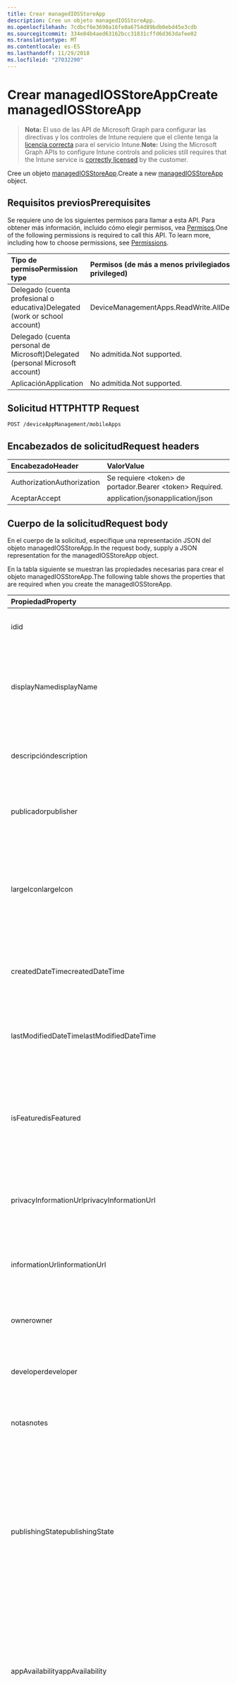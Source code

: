 ```yaml
---
title: Crear managedIOSStoreApp
description: Cree un objeto managedIOSStoreApp.
ms.openlocfilehash: 7cdbcf6e3690a16fe0a6754d89bdb0ebd45e3cdb
ms.sourcegitcommit: 334e84b4aed63162bcc31831cffd6d363dafee02
ms.translationtype: MT
ms.contentlocale: es-ES
ms.lasthandoff: 11/29/2018
ms.locfileid: "27032290"
---
```

# <a name="create-managediosstoreapp"></a><span data-ttu-id="beacc-103">Crear managedIOSStoreApp</span><span class="sxs-lookup"><span data-stu-id="beacc-103">Create managedIOSStoreApp</span></span>

> <span data-ttu-id="beacc-104">**Nota:** El uso de las API de Microsoft Graph para configurar las directivas y los controles de Intune requiere que el cliente tenga la [licencia correcta](https://go.microsoft.com/fwlink/?linkid=839381) para el servicio Intune.</span><span class="sxs-lookup"><span data-stu-id="beacc-104">**Note:** Using the Microsoft Graph APIs to configure Intune controls and policies still requires that the Intune service is [correctly licensed](https://go.microsoft.com/fwlink/?linkid=839381) by the customer.</span></span>

<span data-ttu-id="beacc-105">Cree un objeto [managedIOSStoreApp](../resources/intune-apps-managediosstoreapp.md).</span><span class="sxs-lookup"><span data-stu-id="beacc-105">Create a new [managedIOSStoreApp](../resources/intune-apps-managediosstoreapp.md) object.</span></span>
## <a name="prerequisites"></a><span data-ttu-id="beacc-106">Requisitos previos</span><span class="sxs-lookup"><span data-stu-id="beacc-106">Prerequisites</span></span>
<span data-ttu-id="beacc-p101">Se requiere uno de los siguientes permisos para llamar a esta API. Para obtener más información, incluido cómo elegir permisos, vea [Permisos](/graph/permissions-reference).</span><span class="sxs-lookup"><span data-stu-id="beacc-p101">One of the following permissions is required to call this API. To learn more, including how to choose permissions, see [Permissions](/graph/permissions-reference).</span></span>

|<span data-ttu-id="beacc-109">Tipo de permiso</span><span class="sxs-lookup"><span data-stu-id="beacc-109">Permission type</span></span>|<span data-ttu-id="beacc-110">Permisos (de más a menos privilegiados)</span><span class="sxs-lookup"><span data-stu-id="beacc-110">Permissions (from most to least privileged)</span></span>|
|:---|:---|
|<span data-ttu-id="beacc-111">Delegado (cuenta profesional o educativa)</span><span class="sxs-lookup"><span data-stu-id="beacc-111">Delegated (work or school account)</span></span>|<span data-ttu-id="beacc-112">DeviceManagementApps.ReadWrite.All</span><span class="sxs-lookup"><span data-stu-id="beacc-112">DeviceManagementApps.ReadWrite.All</span></span>|
|<span data-ttu-id="beacc-113">Delegado (cuenta personal de Microsoft)</span><span class="sxs-lookup"><span data-stu-id="beacc-113">Delegated (personal Microsoft account)</span></span>|<span data-ttu-id="beacc-114">No admitida.</span><span class="sxs-lookup"><span data-stu-id="beacc-114">Not supported.</span></span>|
|<span data-ttu-id="beacc-115">Aplicación</span><span class="sxs-lookup"><span data-stu-id="beacc-115">Application</span></span>|<span data-ttu-id="beacc-116">No admitida.</span><span class="sxs-lookup"><span data-stu-id="beacc-116">Not supported.</span></span>|

## <a name="http-request"></a><span data-ttu-id="beacc-117">Solicitud HTTP</span><span class="sxs-lookup"><span data-stu-id="beacc-117">HTTP Request</span></span>
<!-- {
  "blockType": "ignored"
}
-->
``` http
POST /deviceAppManagement/mobileApps
```

## <a name="request-headers"></a><span data-ttu-id="beacc-118">Encabezados de solicitud</span><span class="sxs-lookup"><span data-stu-id="beacc-118">Request headers</span></span>
|<span data-ttu-id="beacc-119">Encabezado</span><span class="sxs-lookup"><span data-stu-id="beacc-119">Header</span></span>|<span data-ttu-id="beacc-120">Valor</span><span class="sxs-lookup"><span data-stu-id="beacc-120">Value</span></span>|
|:---|:---|
|<span data-ttu-id="beacc-121">Authorization</span><span class="sxs-lookup"><span data-stu-id="beacc-121">Authorization</span></span>|<span data-ttu-id="beacc-122">Se requiere &lt;token&gt; de portador.</span><span class="sxs-lookup"><span data-stu-id="beacc-122">Bearer &lt;token&gt; Required.</span></span>|
|<span data-ttu-id="beacc-123">Aceptar</span><span class="sxs-lookup"><span data-stu-id="beacc-123">Accept</span></span>|<span data-ttu-id="beacc-124">application/json</span><span class="sxs-lookup"><span data-stu-id="beacc-124">application/json</span></span>|

## <a name="request-body"></a><span data-ttu-id="beacc-125">Cuerpo de la solicitud</span><span class="sxs-lookup"><span data-stu-id="beacc-125">Request body</span></span>
<span data-ttu-id="beacc-126">En el cuerpo de la solicitud, especifique una representación JSON del objeto managedIOSStoreApp.</span><span class="sxs-lookup"><span data-stu-id="beacc-126">In the request body, supply a JSON representation for the managedIOSStoreApp object.</span></span>

<span data-ttu-id="beacc-127">En la tabla siguiente se muestran las propiedades necesarias para crear el objeto managedIOSStoreApp.</span><span class="sxs-lookup"><span data-stu-id="beacc-127">The following table shows the properties that are required when you create the managedIOSStoreApp.</span></span>

|<span data-ttu-id="beacc-128">Propiedad</span><span class="sxs-lookup"><span data-stu-id="beacc-128">Property</span></span>|<span data-ttu-id="beacc-129">Tipo</span><span class="sxs-lookup"><span data-stu-id="beacc-129">Type</span></span>|<span data-ttu-id="beacc-130">Descripción</span><span class="sxs-lookup"><span data-stu-id="beacc-130">Description</span></span>|
|:---|:---|:---|
|<span data-ttu-id="beacc-131">id</span><span class="sxs-lookup"><span data-stu-id="beacc-131">id</span></span>|<span data-ttu-id="beacc-132">String</span><span class="sxs-lookup"><span data-stu-id="beacc-132">String</span></span>|<span data-ttu-id="beacc-133">Clave de la entidad.</span><span class="sxs-lookup"><span data-stu-id="beacc-133">Key of the entity.</span></span> <span data-ttu-id="beacc-134">Heredado de [mobileApp](../resources/intune-apps-mobileapp.md).</span><span class="sxs-lookup"><span data-stu-id="beacc-134">Inherited from [mobileApp](../resources/intune-apps-mobileapp.md)</span></span>|
|<span data-ttu-id="beacc-135">displayName</span><span class="sxs-lookup"><span data-stu-id="beacc-135">displayName</span></span>|<span data-ttu-id="beacc-136">String</span><span class="sxs-lookup"><span data-stu-id="beacc-136">String</span></span>|<span data-ttu-id="beacc-137">Título de la aplicación importado o proporcionado por el administrador.</span><span class="sxs-lookup"><span data-stu-id="beacc-137">The admin provided or imported title of the app.</span></span> <span data-ttu-id="beacc-138">Heredado de [mobileApp](../resources/intune-apps-mobileapp.md).</span><span class="sxs-lookup"><span data-stu-id="beacc-138">Inherited from [mobileApp](../resources/intune-apps-mobileapp.md)</span></span>|
|<span data-ttu-id="beacc-139">descripción</span><span class="sxs-lookup"><span data-stu-id="beacc-139">description</span></span>|<span data-ttu-id="beacc-140">String</span><span class="sxs-lookup"><span data-stu-id="beacc-140">String</span></span>|<span data-ttu-id="beacc-141">Descripción de la aplicación.</span><span class="sxs-lookup"><span data-stu-id="beacc-141">The description of the app.</span></span> <span data-ttu-id="beacc-142">Heredado de [mobileApp](../resources/intune-apps-mobileapp.md).</span><span class="sxs-lookup"><span data-stu-id="beacc-142">Inherited from [mobileApp](../resources/intune-apps-mobileapp.md)</span></span>|
|<span data-ttu-id="beacc-143">publicador</span><span class="sxs-lookup"><span data-stu-id="beacc-143">publisher</span></span>|<span data-ttu-id="beacc-144">String</span><span class="sxs-lookup"><span data-stu-id="beacc-144">String</span></span>|<span data-ttu-id="beacc-145">Publicador de la aplicación.</span><span class="sxs-lookup"><span data-stu-id="beacc-145">The publisher of the app.</span></span> <span data-ttu-id="beacc-146">Heredado de [mobileApp](../resources/intune-apps-mobileapp.md).</span><span class="sxs-lookup"><span data-stu-id="beacc-146">Inherited from [mobileApp](../resources/intune-apps-mobileapp.md)</span></span>|
|<span data-ttu-id="beacc-147">largeIcon</span><span class="sxs-lookup"><span data-stu-id="beacc-147">largeIcon</span></span>|[<span data-ttu-id="beacc-148">mimeContent</span><span class="sxs-lookup"><span data-stu-id="beacc-148">mimeContent</span></span>](../resources/intune-shared-mimecontent.md)|<span data-ttu-id="beacc-149">Icono grande que se mostrará en los detalles de la aplicación y se usa para cargar el icono.</span><span class="sxs-lookup"><span data-stu-id="beacc-149">The large icon, to be displayed in the app details and used for upload of the icon.</span></span> <span data-ttu-id="beacc-150">Heredado de [mobileApp](../resources/intune-apps-mobileapp.md).</span><span class="sxs-lookup"><span data-stu-id="beacc-150">Inherited from [mobileApp](../resources/intune-apps-mobileapp.md)</span></span>|
|<span data-ttu-id="beacc-151">createdDateTime</span><span class="sxs-lookup"><span data-stu-id="beacc-151">createdDateTime</span></span>|<span data-ttu-id="beacc-152">DateTimeOffset</span><span class="sxs-lookup"><span data-stu-id="beacc-152">DateTimeOffset</span></span>|<span data-ttu-id="beacc-153">Fecha y hora de creación de la aplicación.</span><span class="sxs-lookup"><span data-stu-id="beacc-153">The date and time the app was created.</span></span> <span data-ttu-id="beacc-154">Heredado de [mobileApp](../resources/intune-apps-mobileapp.md).</span><span class="sxs-lookup"><span data-stu-id="beacc-154">Inherited from [mobileApp](../resources/intune-apps-mobileapp.md)</span></span>|
|<span data-ttu-id="beacc-155">lastModifiedDateTime</span><span class="sxs-lookup"><span data-stu-id="beacc-155">lastModifiedDateTime</span></span>|<span data-ttu-id="beacc-156">DateTimeOffset</span><span class="sxs-lookup"><span data-stu-id="beacc-156">DateTimeOffset</span></span>|<span data-ttu-id="beacc-157">Fecha y hora de la última modificación de la aplicación.</span><span class="sxs-lookup"><span data-stu-id="beacc-157">The date and time the app was last modified.</span></span> <span data-ttu-id="beacc-158">Heredado de [mobileApp](../resources/intune-apps-mobileapp.md).</span><span class="sxs-lookup"><span data-stu-id="beacc-158">Inherited from [mobileApp](../resources/intune-apps-mobileapp.md)</span></span>|
|<span data-ttu-id="beacc-159">isFeatured</span><span class="sxs-lookup"><span data-stu-id="beacc-159">isFeatured</span></span>|<span data-ttu-id="beacc-160">Booleano</span><span class="sxs-lookup"><span data-stu-id="beacc-160">Boolean</span></span>|<span data-ttu-id="beacc-161">Valor que indica si el administrador ha marcado la aplicación como destacada. Heredado de [mobileApp](../resources/intune-apps-mobileapp.md).</span><span class="sxs-lookup"><span data-stu-id="beacc-161">The value indicating whether the app is marked as featured by the admin. Inherited from [mobileApp](../resources/intune-apps-mobileapp.md)</span></span>|
|<span data-ttu-id="beacc-162">privacyInformationUrl</span><span class="sxs-lookup"><span data-stu-id="beacc-162">privacyInformationUrl</span></span>|<span data-ttu-id="beacc-163">String</span><span class="sxs-lookup"><span data-stu-id="beacc-163">String</span></span>|<span data-ttu-id="beacc-164">La dirección URL de la declaración de privacidad.</span><span class="sxs-lookup"><span data-stu-id="beacc-164">The privacy statement Url.</span></span> <span data-ttu-id="beacc-165">Heredado de [mobileApp](../resources/intune-apps-mobileapp.md).</span><span class="sxs-lookup"><span data-stu-id="beacc-165">Inherited from [mobileApp](../resources/intune-apps-mobileapp.md)</span></span>|
|<span data-ttu-id="beacc-166">informationUrl</span><span class="sxs-lookup"><span data-stu-id="beacc-166">informationUrl</span></span>|<span data-ttu-id="beacc-167">String</span><span class="sxs-lookup"><span data-stu-id="beacc-167">String</span></span>|<span data-ttu-id="beacc-168">La dirección URL para obtener más información.</span><span class="sxs-lookup"><span data-stu-id="beacc-168">The more information Url.</span></span> <span data-ttu-id="beacc-169">Heredado de [mobileApp](../resources/intune-apps-mobileapp.md).</span><span class="sxs-lookup"><span data-stu-id="beacc-169">Inherited from [mobileApp](../resources/intune-apps-mobileapp.md)</span></span>|
|<span data-ttu-id="beacc-170">owner</span><span class="sxs-lookup"><span data-stu-id="beacc-170">owner</span></span>|<span data-ttu-id="beacc-171">String</span><span class="sxs-lookup"><span data-stu-id="beacc-171">String</span></span>|<span data-ttu-id="beacc-172">Propietario de la aplicación.</span><span class="sxs-lookup"><span data-stu-id="beacc-172">The owner of the app.</span></span> <span data-ttu-id="beacc-173">Heredado de [mobileApp](../resources/intune-apps-mobileapp.md).</span><span class="sxs-lookup"><span data-stu-id="beacc-173">Inherited from [mobileApp](../resources/intune-apps-mobileapp.md)</span></span>|
|<span data-ttu-id="beacc-174">developer</span><span class="sxs-lookup"><span data-stu-id="beacc-174">developer</span></span>|<span data-ttu-id="beacc-175">String</span><span class="sxs-lookup"><span data-stu-id="beacc-175">String</span></span>|<span data-ttu-id="beacc-176">Desarrollador de la aplicación.</span><span class="sxs-lookup"><span data-stu-id="beacc-176">The developer of the app.</span></span> <span data-ttu-id="beacc-177">Heredado de [mobileApp](../resources/intune-apps-mobileapp.md).</span><span class="sxs-lookup"><span data-stu-id="beacc-177">Inherited from [mobileApp](../resources/intune-apps-mobileapp.md)</span></span>|
|<span data-ttu-id="beacc-178">notas</span><span class="sxs-lookup"><span data-stu-id="beacc-178">notes</span></span>|<span data-ttu-id="beacc-179">String</span><span class="sxs-lookup"><span data-stu-id="beacc-179">String</span></span>|<span data-ttu-id="beacc-180">Notas de la aplicación.</span><span class="sxs-lookup"><span data-stu-id="beacc-180">Notes for the app.</span></span> <span data-ttu-id="beacc-181">Heredado de [mobileApp](../resources/intune-apps-mobileapp.md).</span><span class="sxs-lookup"><span data-stu-id="beacc-181">Inherited from [mobileApp](../resources/intune-apps-mobileapp.md)</span></span>|
|<span data-ttu-id="beacc-182">publishingState</span><span class="sxs-lookup"><span data-stu-id="beacc-182">publishingState</span></span>|[<span data-ttu-id="beacc-183">mobileAppPublishingState</span><span class="sxs-lookup"><span data-stu-id="beacc-183">mobileAppPublishingState</span></span>](../resources/intune-apps-mobileapppublishingstate.md)|<span data-ttu-id="beacc-184">Estado de publicación de la aplicación.</span><span class="sxs-lookup"><span data-stu-id="beacc-184">The publishing state for the app.</span></span> <span data-ttu-id="beacc-185">La aplicación no puede asignarse a menos que se publique.</span><span class="sxs-lookup"><span data-stu-id="beacc-185">The app cannot be assigned unless the app is published.</span></span> <span data-ttu-id="beacc-186">Se hereda de [mobileApp](../resources/intune-apps-mobileapp.md).</span><span class="sxs-lookup"><span data-stu-id="beacc-186">Inherited from [mobileApp](../resources/intune-apps-mobileapp.md).</span></span> <span data-ttu-id="beacc-187">Los valores posibles son: `notPublished`, `processing` y `published`.</span><span class="sxs-lookup"><span data-stu-id="beacc-187">Possible values are: `notPublished`, `processing`, `published`.</span></span>|
|<span data-ttu-id="beacc-188">appAvailability</span><span class="sxs-lookup"><span data-stu-id="beacc-188">appAvailability</span></span>|[<span data-ttu-id="beacc-189">managedAppAvailability</span><span class="sxs-lookup"><span data-stu-id="beacc-189">managedAppAvailability</span></span>](../resources/intune-apps-managedappavailability.md)|<span data-ttu-id="beacc-190">Disponibilidad de la aplicación.</span><span class="sxs-lookup"><span data-stu-id="beacc-190">The Application's availability.</span></span> <span data-ttu-id="beacc-191">Se hereda de [managedApp](../resources/intune-apps-managedapp.md).</span><span class="sxs-lookup"><span data-stu-id="beacc-191">Inherited from [managedApp](../resources/intune-apps-managedapp.md).</span></span> <span data-ttu-id="beacc-192">Los valores posibles son: `global` y `lineOfBusiness`.</span><span class="sxs-lookup"><span data-stu-id="beacc-192">Possible values are: `global`, `lineOfBusiness`.</span></span>|
|<span data-ttu-id="beacc-193">versión</span><span class="sxs-lookup"><span data-stu-id="beacc-193">version</span></span>|<span data-ttu-id="beacc-194">String</span><span class="sxs-lookup"><span data-stu-id="beacc-194">String</span></span>|<span data-ttu-id="beacc-195">Versión de la aplicación.</span><span class="sxs-lookup"><span data-stu-id="beacc-195">The Application's version.</span></span> <span data-ttu-id="beacc-196">Heredado de [managedApp](../resources/intune-apps-managedapp.md)</span><span class="sxs-lookup"><span data-stu-id="beacc-196">Inherited from [managedApp](../resources/intune-apps-managedapp.md)</span></span>|
|<span data-ttu-id="beacc-197">bundleId</span><span class="sxs-lookup"><span data-stu-id="beacc-197">bundleId</span></span>|<span data-ttu-id="beacc-198">String</span><span class="sxs-lookup"><span data-stu-id="beacc-198">String</span></span>|<span data-ttu-id="beacc-199">El identificador de lote de la aplicación.</span><span class="sxs-lookup"><span data-stu-id="beacc-199">The app's Bundle ID.</span></span>|
|<span data-ttu-id="beacc-200">appStoreUrl</span><span class="sxs-lookup"><span data-stu-id="beacc-200">appStoreUrl</span></span>|<span data-ttu-id="beacc-201">String</span><span class="sxs-lookup"><span data-stu-id="beacc-201">String</span></span>|<span data-ttu-id="beacc-202">La AppStoreUrl de Apple.</span><span class="sxs-lookup"><span data-stu-id="beacc-202">The Apple AppStoreUrl.</span></span>|
|<span data-ttu-id="beacc-203">applicableDeviceType</span><span class="sxs-lookup"><span data-stu-id="beacc-203">applicableDeviceType</span></span>|[<span data-ttu-id="beacc-204">iosDeviceType</span><span class="sxs-lookup"><span data-stu-id="beacc-204">iosDeviceType</span></span>](../resources/intune-apps-iosdevicetype.md)|<span data-ttu-id="beacc-205">Arquitectura de iOS en la que se puede ejecutar esta aplicación.</span><span class="sxs-lookup"><span data-stu-id="beacc-205">The iOS architecture for which this app can run on.</span></span>|
|<span data-ttu-id="beacc-206">minimumSupportedOperatingSystem</span><span class="sxs-lookup"><span data-stu-id="beacc-206">minimumSupportedOperatingSystem</span></span>|[<span data-ttu-id="beacc-207">iosMinimumOperatingSystem</span><span class="sxs-lookup"><span data-stu-id="beacc-207">iosMinimumOperatingSystem</span></span>](../resources/intune-apps-iosminimumoperatingsystem.md)|<span data-ttu-id="beacc-208">El valor para el sistema operativo mínimo compatible.</span><span class="sxs-lookup"><span data-stu-id="beacc-208">The value for the minimum supported operating system.</span></span>|



## <a name="response"></a><span data-ttu-id="beacc-209">Respuesta</span><span class="sxs-lookup"><span data-stu-id="beacc-209">Response</span></span>
<span data-ttu-id="beacc-210">Si se ejecuta correctamente, este método devuelve un código de respuesta `201 Created` y un objeto [managedIOSStoreApp](../resources/intune-apps-managediosstoreapp.md) en el cuerpo de la respuesta.</span><span class="sxs-lookup"><span data-stu-id="beacc-210">If successful, this method returns a `201 Created` response code and a [managedIOSStoreApp](../resources/intune-apps-managediosstoreapp.md) object in the response body.</span></span>

## <a name="example"></a><span data-ttu-id="beacc-211">Ejemplo</span><span class="sxs-lookup"><span data-stu-id="beacc-211">Example</span></span>
### <a name="request"></a><span data-ttu-id="beacc-212">Solicitud</span><span class="sxs-lookup"><span data-stu-id="beacc-212">Request</span></span>
<span data-ttu-id="beacc-213">Aquí tiene un ejemplo de la solicitud.</span><span class="sxs-lookup"><span data-stu-id="beacc-213">Here is an example of the request.</span></span>
``` http
POST https://graph.microsoft.com/v1.0/deviceAppManagement/mobileApps
Content-type: application/json
Content-length: 1084

{
  "@odata.type": "#microsoft.graph.managedIOSStoreApp",
  "displayName": "Display Name value",
  "description": "Description value",
  "publisher": "Publisher value",
  "largeIcon": {
    "@odata.type": "microsoft.graph.mimeContent",
    "type": "Type value",
    "value": "dmFsdWU="
  },
  "isFeatured": true,
  "privacyInformationUrl": "https://example.com/privacyInformationUrl/",
  "informationUrl": "https://example.com/informationUrl/",
  "owner": "Owner value",
  "developer": "Developer value",
  "notes": "Notes value",
  "publishingState": "processing",
  "appAvailability": "lineOfBusiness",
  "version": "Version value",
  "bundleId": "Bundle Id value",
  "appStoreUrl": "https://example.com/appStoreUrl/",
  "applicableDeviceType": {
    "@odata.type": "microsoft.graph.iosDeviceType",
    "iPad": true,
    "iPhoneAndIPod": true
  },
  "minimumSupportedOperatingSystem": {
    "@odata.type": "microsoft.graph.iosMinimumOperatingSystem",
    "v8_0": true,
    "v9_0": true,
    "v10_0": true,
    "v11_0": true,
    "v12_0": true
  }
}
```

### <a name="response"></a><span data-ttu-id="beacc-214">Respuesta</span><span class="sxs-lookup"><span data-stu-id="beacc-214">Response</span></span>
<span data-ttu-id="beacc-p117">Aquí tiene un ejemplo de la respuesta. Nota: Puede que el objeto de respuesta que aparece aquí se trunque para abreviar. Todas las propiedades se devolverán de una llamada real.</span><span class="sxs-lookup"><span data-stu-id="beacc-p117">Here is an example of the response. Note: The response object shown here may be truncated for brevity. All of the properties will be returned from an actual call.</span></span>
``` http
HTTP/1.1 201 Created
Content-Type: application/json
Content-Length: 1256

{
  "@odata.type": "#microsoft.graph.managedIOSStoreApp",
  "id": "51b9830f-830f-51b9-0f83-b9510f83b951",
  "displayName": "Display Name value",
  "description": "Description value",
  "publisher": "Publisher value",
  "largeIcon": {
    "@odata.type": "microsoft.graph.mimeContent",
    "type": "Type value",
    "value": "dmFsdWU="
  },
  "createdDateTime": "2017-01-01T00:02:43.5775965-08:00",
  "lastModifiedDateTime": "2017-01-01T00:00:35.1329464-08:00",
  "isFeatured": true,
  "privacyInformationUrl": "https://example.com/privacyInformationUrl/",
  "informationUrl": "https://example.com/informationUrl/",
  "owner": "Owner value",
  "developer": "Developer value",
  "notes": "Notes value",
  "publishingState": "processing",
  "appAvailability": "lineOfBusiness",
  "version": "Version value",
  "bundleId": "Bundle Id value",
  "appStoreUrl": "https://example.com/appStoreUrl/",
  "applicableDeviceType": {
    "@odata.type": "microsoft.graph.iosDeviceType",
    "iPad": true,
    "iPhoneAndIPod": true
  },
  "minimumSupportedOperatingSystem": {
    "@odata.type": "microsoft.graph.iosMinimumOperatingSystem",
    "v8_0": true,
    "v9_0": true,
    "v10_0": true,
    "v11_0": true,
    "v12_0": true
  }
}
```



